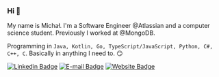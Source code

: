 ### Hi 👋

My name is Michał. I'm a Software Engineer @Atlassian and a computer science student. Previously I worked at @MongoDB. 

Programming in `Java, Kotlin, Go, TypeScript/JavaScript, Python, C#, C++, C`. Basically in anything I need to. 😏

[![Linkedin Badge](https://img.shields.io/badge/michal--derej-blue?style=flat&logo=linkedin&labelColor=blue)](https://www.linkedin.com/in/michal-derej/)
[![E-mail Badge](https://img.shields.io/badge/-contact%40michalderej.com-red?style=flat&logo=Minutemailer&logoColor=white)](mailto:contact@michalderej.com)
[![Website Badge](https://img.shields.io/badge/-michalderej.com-green?style=flat&logo=Safari&logoColor=white)](https://www.michalderej.com)

<!--
**Razeer123/Razeer123** is a ✨ _special_ ✨ repository because its `README.md` (this file) appears on your GitHub profile.
-->
